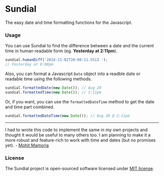 Sundial
=======

The easy date and time formatting functions for the Javascript.

### Usage

You can use Sundial to find the difference between a date and the current time in human readable form (eg. **Yesterday at 2:11pm**).

```js
sundial.humanDiff('2014-11-02T20:08:11.551Z ');
// Yesterday at 8:08pm
```

Also, you can format a Javascript `Date` object into a readble date or readable time using the following methods.

```js
sundial.formattedDate(new Date()); // Aug 20
sundial.formattedTime(new Date()); // 2:11pm
```

Or, if you want, you can use the `formattedDateTime` method to get the date and time part combined.

```js
sundial.formattedDateTime(new Date()); // Aug 20 @ 2:11pm
```

***

I had to wrote this code to implement the same in my own projects and thought it would be useful to many others too. I am planning to make it a more robust and feature-rich to work with time and dates (but no promises yet). - [Mohit Mamoria](https://twitter.com/mohitmamoria)

### License

The Sundial project is open-sourced software licensed under [MIT license](http://opensource.org/licenses/MIT).